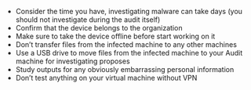
* Consider the time you have, investigating malware can take days (you should not investigate during the audit itself)
* Confirm that the device belongs to the organization
* Make sure to take the device offline before start working on it
* Don’t transfer files from the infected machine to any other machines
* Use a USB drive to move files from the infected machine to your Audit machine for investigating proposes
* Study outputs for any obviously embarrassing personal information
* Don’t test anything on your virtual machine without VPN
